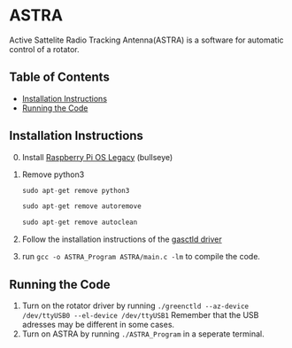# ASTRA
Active Sattelite Radio Tracking Antenna(ASTRA) is a software for automatic control of a rotator. 
## Table of Contents
* [Installation Instructions](#installation-instructions)
* [Running the Code](#running-the-code)


## Installation Instructions

0. Install [Raspberry Pi OS Legacy](https://www.raspberrypi.com/software/operating-systems/) (bullseye) 

1. Remove python3 
   ```python
   sudo apt-get remove python3
   ```
   ```python
   sudo apt-get remove autoremove
   ```
   ```python
   sudo apt-get remove autoclean
   ```

2. Follow the installation instructions of the [gasctld driver](https://github.com/SmallSatGasTeam/greenctld)

3. run `gcc -o ASTRA_Program ASTRA/main.c -lm` to compile the code.

## Running the Code
1. Turn on the rotator driver by running `./greenctld --az-device /dev/ttyUSB0 --el-device /dev/ttyUSB1` Remember that the USB adresses may be different in some cases. 
2. Turn on ASTRA by running `./ASTRA_Program` in a seperate terminal. 


